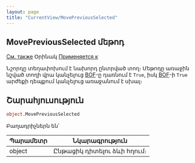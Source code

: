 ```yaml
---
layout: page
title: "CurrentView/MovePreviousSelected"
---
```



## MovePreviousSelected մեթոդ

[См. также](../Frmpttel.md) Օրինակ [Применяется к](../Frmpttel.md)

Նշորդը տեղափոխում է նախորդ ընտրված տող։  Մեթոդը առաջին նշված տողի վրա կանչելուց [BOF](BOF.md)-ը դառնում է `True`, իսկ [BOF](BOF.md)-ի `True` արժեքի դեպքում կանչելուց առաջանում է սխալ։

## Շարահյուսություն

``` vb
object.MovePreviousSelected
```
Բաղադրիչներն են՝

| Պարամետր | Նկարագրություն |
|--|--|
| object | Ընթացիկ դիտելու ձևի հղում։  |
